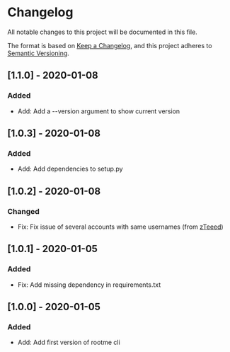 # Changelog

All notable changes to this project will be documented in this file.

The format is based on [Keep a Changelog](https://keepachangelog.com/en/1.0.0/),
and this project adheres to [Semantic Versioning](https://semver.org/spec/v2.0.0.html).

## [1.1.0] - 2020-01-08

### Added
- Add: Add a --version argument to show current version


## [1.0.3] - 2020-01-08

### Added
- Add: Add dependencies to setup.py


## [1.0.2] - 2020-01-08

### Changed
- Fix: Fix issue of several accounts with same usernames (from [zTeeed](https://github.com/zteeed))


## [1.0.1] - 2020-01-05

### Added
 - Fix: Add missing dependency in requirements.txt


## [1.0.0] - 2020-01-05

### Added
 - Add: Add first version of rootme cli
